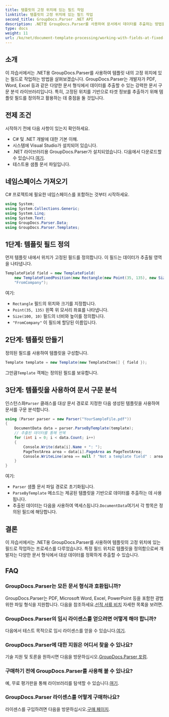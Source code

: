 ```yaml
---
title: 템플릿의 고정 위치에 있는 필드 작업
linktitle: 템플릿의 고정 위치에 있는 필드 작업
second_title: GroupDocs.Parser .NET API
description: .NET용 GroupDocs.Parser를 사용하여 문서에서 데이터를 추출하는 방법을 알아보세요. 코드 예제가 포함된 종합 튜토리얼입니다.
type: docs
weight: 11
url: /ko/net/document-template-processing/working-with-fields-at-fixed-positions-in-templates/
---
```

## 소개
이 자습서에서는 .NET용 GroupDocs.Parser를 사용하여 템플릿 내의 고정 위치에 있는 필드로 작업하는 방법을 살펴보겠습니다. GroupDocs.Parser는 개발자가 PDF, Word, Excel 등과 같은 다양한 문서 형식에서 데이터를 추출할 수 있는 강력한 문서 구문 분석 라이브러리입니다. 특히, 고정된 위치를 기반으로 타겟 정보를 추출하기 위해 템플릿 필드를 정의하고 활용하는 데 중점을 둘 것입니다.
## 전제 조건
시작하기 전에 다음 사항이 있는지 확인하세요.
- C# 및 .NET 개발에 대한 기본 이해.
- 시스템에 Visual Studio가 설치되어 있습니다.
- .NET 라이브러리용 GroupDocs.Parser가 설치되었습니다. 다음에서 다운로드할 수 있습니다.[여기](https://releases.groupdocs.com/parser/net/).
- 테스트용 샘플 문서 파일입니다.

## 네임스페이스 가져오기
C# 프로젝트에 필요한 네임스페이스를 포함하는 것부터 시작하세요.
```csharp
using System;
using System.Collections.Generic;
using System.Linq;
using System.Text;
using GroupDocs.Parser.Data;
using GroupDocs.Parser.Templates;
```
## 1단계: 템플릿 필드 정의
먼저 템플릿 내에서 위치가 고정된 필드를 정의합니다. 이 필드는 데이터가 추출될 영역을 나타냅니다.
```csharp
TemplateField field = new TemplateField(
    new TemplateFixedPosition(new Rectangle(new Point(35, 135), new Size(100, 10))),
    "FromCompany");
```
여기:
- `Rectangle` 필드의 위치와 크기를 지정합니다.
- `Point(35, 135)` 왼쪽 위 모서리 좌표를 나타냅니다.
- `Size(100, 10)` 필드의 너비와 높이를 정의합니다.
- `"FromCompany"` 이 필드에 할당된 이름입니다.
## 2단계: 템플릿 만들기
정의된 필드를 사용하여 템플릿을 구성합니다.
```csharp
Template template = new Template(new TemplateItem[] { field });
```
 그만큼`Template` 객체는 정의된 필드를 보유합니다.
## 3단계: 템플릿을 사용하여 문서 구문 분석
 인스턴스화`Parser` 클래스를 대상 문서 경로로 지정한 다음 생성된 템플릿을 사용하여 문서를 구문 분석합니다.
```csharp
using (Parser parser = new Parser("YourSampleFile.pdf"))
{
    DocumentData data = parser.ParseByTemplate(template);
    // 추출된 데이터를 통해 반복
    for (int i = 0; i < data.Count; i++)
    {
        Console.Write(data[i].Name + ": ");
        PageTextArea area = data[i].PageArea as PageTextArea;
        Console.WriteLine(area == null ? "Not a template field" : area.Text);
    }
}
```
여기:
- `Parser` 샘플 문서 파일 경로로 초기화됩니다.
- `ParseByTemplate` 메소드는 제공된 템플릿을 기반으로 데이터를 추출하는 데 사용됩니다.
-  추출된 데이터는 다음을 사용하여 액세스됩니다.`DocumentData`여기서 각 항목은 정의된 필드에 해당합니다.

## 결론
이 자습서에서는 .NET용 GroupDocs.Parser를 사용하여 템플릿의 고정 위치에 있는 필드로 작업하는 프로세스를 다루었습니다. 특정 필드 위치로 템플릿을 정의함으로써 개발자는 다양한 문서 형식에서 대상 데이터를 정확하게 추출할 수 있습니다.

## FAQ
### GroupDocs.Parser는 모든 문서 형식과 호환됩니까?
 GroupDocs.Parser는 PDF, Microsoft Word, Excel, PowerPoint 등을 포함한 광범위한 파일 형식을 지원합니다. 다음을 참조하세요.[선적 서류 비치](https://reference.groupdocs.com/parser/net/) 자세한 목록을 보려면.
### GroupDocs.Parser의 임시 라이센스를 얻으려면 어떻게 해야 합니까?
 다음에서 테스트 목적으로 임시 라이센스를 얻을 수 있습니다.[여기](https://purchase.groupdocs.com/temporary-license/).
### GroupDocs.Parser에 대한 지원은 어디서 찾을 수 있나요?
 기술 지원 및 토론을 원하시면 다음을 방문하십시오.[GroupDocs.Parser 포럼](https://forum.groupdocs.com/c/parser/17).
### 구매하기 전에 GroupDocs.Parser를 사용해 볼 수 있나요?
 예, 무료 평가판을 통해 라이브러리를 탐색할 수 있습니다.[여기](https://releases.groupdocs.com/).
### GroupDocs.Parser 라이센스를 어떻게 구매하나요?
 라이센스를 구입하려면 다음을 방문하십시오.[구매 페이지](https://purchase.groupdocs.com/buy).